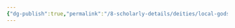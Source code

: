 ```yaml
---
{"dg-publish":true,"permalink":"/8-scholarly-details/deities/local-gods/diathos/","noteIcon":""}
---
```


